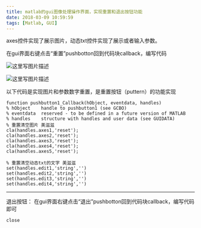 ```yaml
---
title: matlab的gui图像处理操作界面，实现重置和退出按钮功能
date: 2018-03-09 10:59:59
tags: [Matlab, GUI]
---
```


axes控件实现了展示图片，动态txt控件实现了展示或者输入参数。
<!--more-->

在gui界面右键点击“重置”pushbotton回到代码块callback，编写代码

![这里写图片描述](http://p3qhnc0eg.bkt.clouddn.com/matlab/%E7%95%8C%E9%9D%A2_%E9%87%8D%E7%BD%AE1.png)

![这里写图片描述](http://p3qhnc0eg.bkt.clouddn.com/matlab/%E7%95%8C%E9%9D%A2_%E9%87%8D%E7%BD%AE2.png)

以下代码是实现图片和参数数字重置，是重置按钮（puttern）的功能实现
```
function pushbutton1_Callback(hObject, eventdata, handles)
% hObject    handle to pushbutton1 (see GCBO)
% eventdata  reserved - to be defined in a future version of MATLAB
% handles    structure with handles and user data (see GUIDATA)
% 重置清空图片 美滋滋
cla(handles.axes1,'reset');
cla(handles.axes2,'reset');
cla(handles.axes3,'reset');
cla(handles.axes4,'reset');
cla(handles.axes5,'reset');

% 重置清空动态txt的文字 美滋滋
set(handles.edit1,'string','')
set(handles.edit2,'string','')
set(handles.edit3,'string','')
set(handles.edit4,'string','')
```

----------------------------
退出按钮：
在gui界面右键点击“退出”pushbotton回到代码块callback，编写代码
即可
```
close
```
